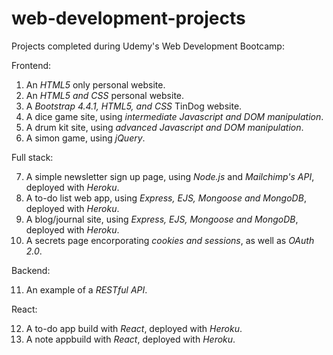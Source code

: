 # web-development-projects

Projects completed during Udemy's Web Development Bootcamp:

  Frontend:

  1. An *HTML5* only personal website.
  2. An *HTML5 and CSS* personal website.
  3. A *Bootstrap 4.4.1, HTML5, and CSS* TinDog website.
  4. A dice game site, using *intermediate Javascript and DOM manipulation*.
  5. A drum kit site, using *advanced Javascript and DOM manipulation*.
  6. A simon game, using *jQuery*.

  Full stack:

  7. A simple newsletter sign up page, using *Node.js* and *Mailchimp's API*, deployed with *Heroku*.
  8. A to-do list web app, using *Express, EJS, Mongoose and MongoDB*, deployed with *Heroku*.
  9. A blog/journal site, using *Express, EJS, Mongoose and MongoDB*, deployed with *Heroku*.
  10. A secrets page encorporating *cookies and sessions*, as well as *OAuth 2.0*.
  
  Backend:

  11. An example of a *RESTful API*.

  React:

  12. A to-do app build with *React*, deployed with *Heroku*.
  13. A note appbuild with *React*, deployed with *Heroku*.
